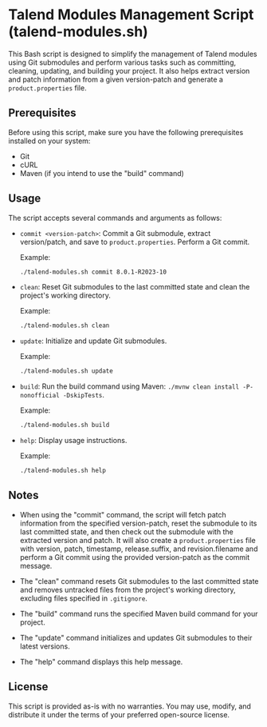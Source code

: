 # Talend Modules Management Script (talend-modules.sh)

This Bash script is designed to simplify the management of Talend modules using Git submodules and perform various tasks such as committing, cleaning, updating, and building your project. It also helps extract version and patch information from a given version-patch and generate a `product.properties` file.

## Prerequisites

Before using this script, make sure you have the following prerequisites installed on your system:

- Git
- cURL
- Maven (if you intend to use the "build" command)

## Usage

The script accepts several commands and arguments as follows:

- `commit <version-patch>`: Commit a Git submodule, extract version/patch, and save to `product.properties`. Perform a Git commit.

  Example:
  ```bash
  ./talend-modules.sh commit 8.0.1-R2023-10
  ```

- `clean`: Reset Git submodules to the last committed state and clean the project's working directory.

  Example:
  ```bash
  ./talend-modules.sh clean
  ```

- `update`: Initialize and update Git submodules.

  Example:
  ```bash
  ./talend-modules.sh update
  ```

- `build`: Run the build command using Maven: `./mvnw clean install -P-nonofficial -DskipTests`.

  Example:
  ```bash
  ./talend-modules.sh build
  ```

- `help`: Display usage instructions.

  Example:
  ```bash
  ./talend-modules.sh help
  ```

## Notes

- When using the "commit" command, the script will fetch patch information from the specified version-patch, reset the submodule to its last committed state, and then check out the submodule with the extracted version and patch. It will also create a `product.properties` file with version, patch, timestamp, release.suffix, and revision.filename and perform a Git commit using the provided version-patch as the commit message.

- The "clean" command resets Git submodules to the last committed state and removes untracked files from the project's working directory, excluding files specified in `.gitignore`.

- The "build" command runs the specified Maven build command for your project.

- The "update" command initializes and updates Git submodules to their latest versions.

- The "help" command displays this help message.

## License

This script is provided as-is with no warranties. You may use, modify, and distribute it under the terms of your preferred open-source license.
